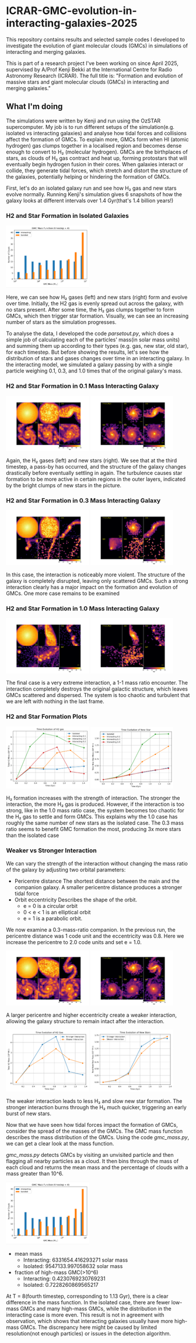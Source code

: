 # ICRAR-GMC-evolution-in-interacting-galaxies-2025
This repository contains results and selected sample codes I developed to investigate the evolution of giant molecular clouds (GMCs) in simulations of interacting and merging galaxies.

This is part of a research project I've been working on since April 2025, supervised by A/Prof Kenji Bekki at the International Centre for Radio Astronomy Research (ICRAR). The full title is: "Formation and evolution of massive stars and giant molecular clouds (GMCs) in interacting and merging galaxies."

## What I'm doing
The simulations were written by Kenji and run using the OzSTAR supercomputer. My job is to run different setups of the simulation(e.g. isolated vs interacting galaxies) and analyse how tidal forces and collisions affect the formation of GMCs. To explain more, GMCs form when HI (atomic hydrogen) gas clumps together in a localised region and becomes dense enough to convert to H₂ (molecular hydrogen). GMCs are the birthplaces of stars, as clouds of H₂ gas contract and heat up, forming protostars that will eventually begin hydrogen fusion in their cores. When galaxies interact or collide, they generate tidal forces, which stretch and distort the structure of the galaxies, potentially helping or hindering the formation of GMCs.

First, let's do an isolated galaxy run and see how H₂ gas and new stars evolve normally. Running Kenji's simulation gives 6 snapshots of how the galaxy looks at different intervals over 1.4 Gyr(that's 1.4 billion years!)

### H2 and Star Formation in Isolated Galaxies
<p float="left">
  <img src="images/GMC MASS FUNCTION NEW T = 4 COMBINED.png" width="45%" />
</p>

Here, we can see how H₂ gases (left) and new stars (right) form and evolve over time. Initially, the H2 gas is evenly spread out across the galaxy, with no stars present. After some time, the H₂ gas clumps together to form GMCs, which then trigger star formation. Visually, we can see an increasing number of stars as the simulation progresses.

To analyse the data, I developed the code *parsetout.py*, which does a simple job of calculating each of the particles' mass(in solar mass units) and summing them up according to their types (e.g. gas, new star, old star), for each timestep. But before showing the results, let's see how the distribution of stars and gases changes over time in an interacting galaxy. In the interacting model, we simulated a galaxy passing by with a single particle weighing 0.1, 0.3, and 1.0 times that of the original galaxy's mass.

### H2 and Star Formation in 0.1 Mass Interacting Galaxy
<p float="left">
  <img src="images/interacting 0.1 ratio H2 mass time evolution picture.png" width="45%" />
  <img src="images/interacting 0.1 ratio new stars time evolution picture.png" width="45%" />
</p>

Again, the H₂ gases (left) and new stars (right). We see that at the third timestep, a pass-by has occurred, and the structure of the galaxy changes drastically before eventually settling in again. The turbulence causes star formation to be more active in certain regions in the outer layers, indicated by the bright clumps of new stars in the picture.

### H2 and Star Formation in 0.3 Mass Interacting Galaxy
<p float="left">
  <img src="images/interacting 0.3 ratio H2 mass time evolution picture.png" width="45%" />
  <img src="images/interacting 0.3 ratio new stars time evolution picture.png" width="45%" />
</p>

In this case, the interaction is noticeably more violent. The structure of the galaxy is completely disrupted, leaving only scattered GMCs. Such a strong interaction clearly has a major impact on the formation and evolution of GMCs. One more case remains to be examined

### H2 and Star Formation in 1.0 Mass Interacting Galaxy
<p float="left">
  <img src="images/interacting 1.0 ratio H2 mass time evolution picture.png" width="45%" />
  <img src="images/interacting 1.0 ratio new stars time evolution picture.png" width="45%" />
</p>

The final case is a very extreme interaction, a 1-1 mass ratio encounter. The interaction completely destroys the original galactic structure, which leaves GMCs scattered and dispersed. The system is too chaotic and turbulent that we are left with nothing in the last frame.

### H2 and Star Formation Plots
<p float="left">
  <img src="images/combined H2 graph(3).png" width="45%" />
  <img src="images/combined new star graph.png" width="45%" />
</p>

H₂ formation increases with the strength of interaction. The stronger the interaction, the more H₂ gas is produced. However, if the interaction is too strong, like in the 1.0 mass ratio case, the system becomes too chaotic for the H₂ gas to settle and form GMCs. This explains why the 1.0 case has roughly the same number of new stars as the isolated case. The 0.3 mass ratio seems to benefit GMC formation the most, producing 3x more stars than the isolated case

### Weaker vs Stronger Interaction 

We can vary the strength of the interaction without changing the mass ratio of the galaxy by adjusting two orbital parameters:
- Pericentre distance
  The shortest distance between the main and the companion galaxy. A smaller pericentre distance produces a stronger tidal force
- Orbit eccentricity
  Describes the shape of the orbit.
  - e = 0 is a circular orbit
  - 0 < e < 1 is an elliptical orbit
  - e = 1 is a parabolic orbit.

We now examine a 0.3-mass-ratio companion. In the previous run, the pericentre distance was 1 code unit and the eccentricity was 0.8. Here we increase the pericentre to 2.0 code units and set e = 1.0.

<p float="left">
  <img src="images/weaker interaction H2 gas time evolution picture.png" width="45%" />
  <img src="images/weaker interaction new star time evolution picture.png" width="45%" />
</p>


A larger pericentre and higher eccentricity create a weaker interaction, allowing the galaxy structure to remain intact after the interaction.

<p float="left">
  <img src="images/stronger vs weaker interaction H2 gas.png" width="45%" />
  <img src="images/stronger vs weaker interaction new stars.png" width="45%" />
</p>

The weaker interaction leads to less H₂ and slow new star formation. The stronger interaction burns through the H₂ much quicker, triggering an early burst of new stars.

Now that we have seen how tidal forces impact the formation of GMCs, consider the spread of the masses of the GMCs. The GMC mass function describes the mass distribution of the GMCs. Using the code *gmc_mass.py*, we can get a clear look at the mass function.

*gmc_mass.py* detects GMCs by visiting an unvisited particle and then flagging all nearby particles as a cloud. It then bins through the mass of each cloud and returns the mean mass and the percentage of clouds with a mass greater than 10^6.

<p float="left">
  <img src="images/GMC MASS FUNCTION NEW T = 4 COMBINED.png" width="45%" />
</p>

- mean mass
   - Interacting: 6331654.416293271 solar mass
   - Isolated: 9547133.997058632 solar mass
- fraction of high-mass GMC(>10^6)
   - Interacting: 0.4230769230769231
   - Isolated: 0.7228260869565217

At T = 8(fourth timestep, corresponding to 1.13 Gyr), there is a clear difference in the mass function. In the isolated case, there are fewer low-mass GMCs and many high-mass GMCs, while the distribution in the interacting case is more even. This result is not in agreement with observation, which shows that interacting galaxies usually have more high-mass GMCs. The discrepancy here might be caused by limited resolution(not enough particles) or issues in the detection algorithm.


  
